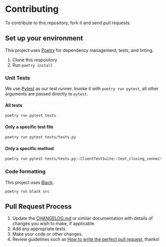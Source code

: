 # Contributing

To contribute to this repository, fork it and send pull requests.

## Set up your environment

This project uses [Poetry](https://python-poetry.org/) for dependency management, tests, and linting.

1. Clone this respository
2. Run `poetry install` 

### Unit Tests

We use [Pytest](https://docs.pytest.org/en/7.1.x/) as our test runner. Invoke it with `poetry run pytest`, all other arguments are passed directly to `pytest`.

#### All tests
```bash
poetry run pytest tests
```

#### Only a specific test file

```bash
poetry run pytest tests/tests.py
```

#### Only a specific method

```bash
poetry run pytest tests/tests.py::ClientTestSuite::test_closing_connection_closes_commands
```

### Code formatting

This project uses [Black](https://pypi.org/project/black/).

```
poetry run black src
```
## Pull Request Process

1. Update the [CHANGELOG.md](README.md) or similar documentation with details of changes you wish to make, if applicable.
2. Add any appropriate tests.
3. Make your code or other changes.
4. Review guidelines such as
   [How to write the perfect pull request][github-perfect-pr], thanks!

[github-perfect-pr]: https://blog.github.com/2015-01-21-how-to-write-the-perfect-pull-request/
